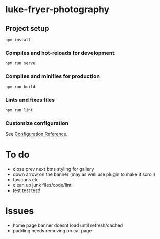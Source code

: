 # luke-fryer-photography

## Project setup
```
npm install
```

### Compiles and hot-reloads for development
```
npm run serve
```

### Compiles and minifies for production
```
npm run build
```

### Lints and fixes files
```
npm run lint
```

### Customize configuration
See [Configuration Reference](https://cli.vuejs.org/config/).


# To do

* close prev next btns styling for gallery
* down arrow on the banner (may as well use plugin to make it scroll)
* favicons etc.
* clean up junk files/code/lint
* test test test!


# Issues
* home page banner doesnt load until refresh/cached
* padding needs removing on cat page 
